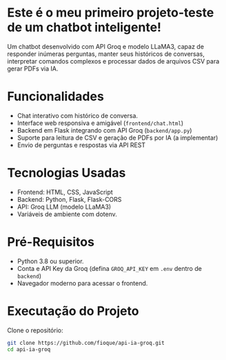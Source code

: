 # Este é o meu primeiro projeto-teste de um chatbot inteligente!

Um chatbot desenvolvido com API Groq e modelo LLaMA3, capaz de responder inúmeras perguntas, manter seus históricos de conversas, interpretar comandos complexos e processar dados de arquivos CSV para gerar PDFs via IA.

# Funcionalidades

- Chat interativo com histórico de conversa.
- Interface web responsiva e amigável (`frontend/chat.html`)
- Backend em Flask integrando com API Groq (`backend/app.py`)
- Suporte para leitura de CSV e geração de PDFs por IA (a implementar)
- Envio de perguntas e respostas via API REST

# Tecnologias Usadas

- Frontend: HTML, CSS, JavaScript  
- Backend: Python, Flask, Flask-CORS  
- API: Groq LLM (modelo LLaMA3)  
- Variáveis de ambiente com dotenv.

# Pré-Requisitos

- Python 3.8 ou superior.
- Conta e API Key da Groq (defina `GROQ_API_KEY` em `.env` dentro de `backend`)
- Navegador moderno para acessar o frontend.

# Executação do Projeto

Clone o repositório:

```bash
git clone https://github.com/fioque/api-ia-groq.git
cd api-ia-groq


